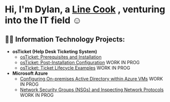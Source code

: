 <h1>Hi, I'm Dylan, a <a href="https://www.linkedin.com/in/dylanwattli">Line Cook</a> , venturing into the IT field  ☺</h1>

<h2>👨‍💻 Information Technology Projects:</h2>

- <b>osTicket (Help Desk Ticketing System)</b>
  - [osTicket: Prerequisites and Installation](https://github.com/dylanwattgh/osticket-prereqs)
  - [osTicket: Post-Installation Configuration](https://github.com/dylanwattgh/post-install-config) WORK IN PROG
  - [osTicket: Ticket Lifecycle Examples](https://github.com/dylanwattgh/ticket-lifecycle) WORK IN PROG
- <b>Microsoft Azure</b>
  - [Configuring On-premises Active Directory within Azure VMs](https://github.com/dylanwattgh/configure-ad) WORK IN PROG
  - [Network Security Groups (NSGs) and Inspecting Network Protocols](https://github.com/dylanwattgh/azure-network-protocols) WORK IN PROG



